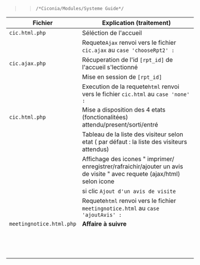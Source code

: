 
   >> ``/*Ciconia/Modules/Systeme Guide*/``
  
| Fichier         | Explication (traitement)                                                                               |
| ----------------| ------------------------------                                                                         |
|`cic.html.php`   | Séléction de l'accueil                                                             |
|                | Requete`Ajax` renvoi vers le fichier `cic.ajax` au `case 'chooseRpt2' :`      |
| `cic.ajax.php` | Récuperation de l'id `[rpt_id]` de l'accueil s'lectionné                                       |
|                | Mise en session de `[rpt_id]`         |
|                | Execution de la requete`html` renvoi vers le fichier `cic.html` au `case 'none' :`       |
| `cic.html.php` | Mise a disposition des 4 etats (fonctionalitées) attendu/present/sorti/entré             |
|                | Tableau de la liste des visiteur selon etat ( par défaut : la liste des visiteurs attendus)    |
|                |Affichage des icones " imprimer/ enregistrer/rafraichir/ajouter un avis de visite "  avec requete       (ajax/html) selon icone          |
|                |si clic  `Ajout d'un avis de visite `                                                               |
|                |Requete`html` renvoi vers le fichier `meetingnotice.html` au `case 'ajoutAvis' :`       |
|`meetingnotice.html.php`|        **Affaire à suivre**                                                        |
|                |                                                                           |
|                |                                                               |
|                |                         |
|                |                                |
|                |                                |
|                |                                |
|                |                                |
|                |                                |
|                |                                                                                           |
|                |   |
|                |    |
|                |     |
|                |      |
